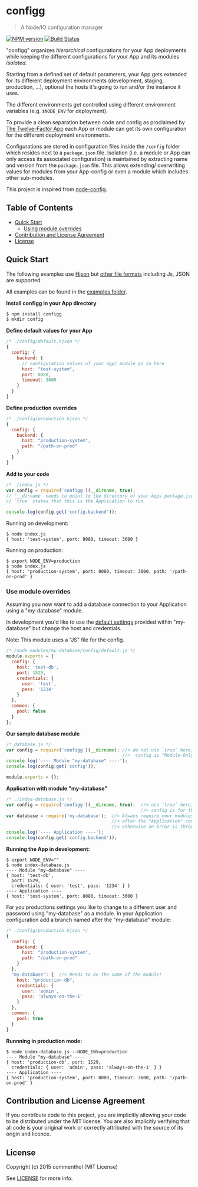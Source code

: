 # configg

> A Node/IO configuration manager

[![NPM version](https://badge.fury.io/js/configg.svg)](https://www.npmjs.com/package/configg/)
[![Build Status](https://secure.travis-ci.org/commenthol/configg.svg?branch=master)](https://travis-ci.org/commenthol/configg)

"configg" organizes _hierarchical_ configurations for your App deployments
while keeping the different configurations for your App and its modules _isolated_.

Starting from  a defined set of default parameters, your App gets extended
for its different deployment environments (development, staging, production, ...),
optional the hosts it's going to run and/or the instance it uses.

The different environments get controlled using different environment
variables (e.g. `$NODE_ENV` for deployment).

To provide a clean separation between code and config as proclaimed by
[The Twelve-Factor App][] each App or module can get its own configuration
for the different deployment environments.

Configurations are stored in configuration files inside the `/config` folder
which resides next to a `package.json` file.
Isolation (i.e. a module or App can only access its associated configuration)
is maintained by extracting name and version from the `package.json` file.
This allows extending/ overwriting values for modules from your App-config
or even a module which includes other sub-modules.

This project is inspired from [node-config][].

## Table of Contents

<!-- !toc (minlevel=2 omit="Table of Contents") -->

* [Quick Start](#quick-start)
  * [Using module overrides](#using-module-overrides)
* [Contribution and License Agreement](#contribution-and-license-agreement)
* [License](#license)

<!-- toc! -->

## Quick Start

The following examples use [Hjson][] but [other file formats](./doc/documentation.md#file_formats)
including Js, JSON are supported.

All examples can be found in the [examples folder](./examples).

**Install configg in your App directory**

```bash
$ npm install configg
$ mkdir config
```

**Define default values for your App**
```js
/* ./config/default.hjson */
{
  config: {
    backend: {
      // configuration values of your app/ module go in here
      host: "test-system",
      port: 8080,
      timeout: 3600
    }
  }
}
```

**Define production overrides**
```js
/* ./config/production.hjson */
{
  config: {
    backend: {
      host: "production-system",
      path: "/path-on-prod"
    }
  }
}
```

**Add to your code**

```js
/* ./index.js */
var config = require('configg')(__dirname, true);
// `__dirname` needs to point to the directory of your Apps package.json
// `true` states that this is the Application to run

console.log(config.get('config.backend'));
```

Running on development:

```
$ node index.js
{ host: 'test-system', port: 8080, timeout: 3600 }
```

Running on production:

```
$ export NODE_ENV=production
$ node index.js
{ host: 'production-system', port: 8080, timeout: 3600, path: '/path-on-prod' }
```

### Use module overrides

Assuming you now want to add a database connection to your Application
using a "my-database" module.

In development you'd like to use the [default settings](./examples/node_modules/my-database/config/default.js)
provided within "my-database" but change the host and credentials.

Note: This module uses a "JS" file for the config.

```js
/* /node_modules/my-database/config/default.js */
module.exports = {
  config: {
    host: 'test-db',
    port: 1529,
    credentials: {
      user: 'test',
      pass: '1234'
    }
  },
  common: {
    pool: false
  }
};
```

**Our sample database module**

```js
/* database.js */
var config = require('configg')(__dirname); //< do not use `true` here, as this
                                            //<  config is "Module-Only"
console.log('---- Module "my-database" ----');
console.log(config.get('config'));

module.exports = {};
```

**Application with module "my-database"**

```js
/* ./index-database.js */
var config = require('configg')(__dirname, true);  //< use `true` here, as this
                                                   //< config is for the "Application"
var database = require('my-database');  //< Always require your modules
                                        //< after the "Application" config
                                        //< otherwise an Error is thrown
console.log('---- Application ----');
console.log(config.get('config.backend'));
```

**Running the App in development:**

```
$ export NODE_ENV=""
$ node index-database.js
---- Module "my-database" ----
{ host: 'test-db',
  port: 1529,
  credentials: { user: 'test', pass: '1234' } }
---- Application ----
{ host: 'test-system', port: 8080, timeout: 3600 }
```

For you productions settings you like to change to a different user and password using "my-database" as a module.
In your Application configuration add a branch named after the "my-database" module:

```js
/* ./config/production.hjson */
{
  config: {
    backend: {
      host: "production-system",
      path: "/path-on-prod"
    }
  },
  "my-database": {  //< Needs to be the name of the module!
    host: "production-db",
    credentials: {
      user: 'admin',
      pass: 'always-on-the-1'
    }
  },
  common: {
    pool: true
  }
}
```

**Runnning in production mode:**

```
$ node index-database.js --NODE_ENV=production
---- Module "my-database" ----
{ host: 'production-db', port: 1529,
  credentials: { user: 'admin', pass: 'always-on-the-1' } }
---- Application ----
{ host: 'production-system', port: 8080, timeout: 3600, path: '/path-on-prod' }
```


## Contribution and License Agreement

If you contribute code to this project, you are implicitly allowing your
code to be distributed under the MIT license. You are also implicitly
verifying that all code is your original work or correctly attributed
with the source of its origin and licence.

## License

Copyright (c) 2015 commenthol (MIT License)

See [LICENSE][] for more info.

[LICENSE]: ./LICENSE
[The Twelve-Factor App]: https://12factor.net
[Hjson]: https://laktak.github.io/hjson/
[node-config]: https://github.com/lorenwest/node-config

